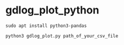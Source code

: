 # gdlog_plot_python
```sudo apt install python3-pandas```

```python3 gdlog_plot.py path_of_your_csv_file ```
